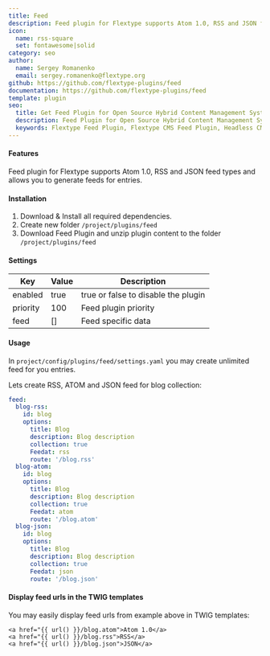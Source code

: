 ```yaml
---
title: Feed
description: Feed plugin for Flextype supports Atom 1.0, RSS and JSON feed types and allows you to generate feeds for entries.
icon:
  name: rss-square
  set: fontawesome|solid
category: seo
author:
  name: Sergey Romanenko
  email: sergey.romanenko@flextype.org
github: https://github.com/flextype-plugins/feed
documentation: https://github.com/flextype-plugins/feed
template: plugin
seo:
  title: Get Feed Plugin for Open Source Hybrid Content Management System
  description: Feed Plugin for Open Source Hybrid Content Management System supports Atom 1.0, RSS and JSON feed types and allows you to generate feeds
  keywords: Flextype Feed Plugin, Flextype CMS Feed Plugin, Headless CMS Feed Plugin, Download Flat File CMS Feed Plugin, Download Flat File Content Management System Feed Plugin, Download PHP CMS Feed Plugin, Feed Plugin, Plugin, Feed, Content, Management, System, PHP, CMS
---
```


#### Features

Feed plugin for Flextype supports Atom 1.0, RSS and JSON feed types and allows you to generate feeds for entries.

#### Installation

1. Download & Install all required dependencies.
2. Create new folder `/project/plugins/feed`
3. Download Feed Plugin and unzip plugin content to the folder `/project/plugins/feed`

#### Settings

| Key      | Value | Description                         |
| -------- | ----- | ----------------------------------- |
| enabled  | true  | true or false to disable the plugin |
| priority | 100   | Feed plugin priority                |
| feed     | []    | Feed specific data                  |

#### Usage

In `project/config/plugins/feed/settings.yaml` you may create unlimited feed for you entries.

Lets create RSS, ATOM and JSON feed for blog collection:

```yaml
feed:
  blog-rss:
    id: blog
    options:
      title: Blog
      description: Blog description
      collection: true
      Feedat: rss
      route: '/blog.rss'
  blog-atom:
    id: blog
    options:
      title: Blog
      description: Blog description
      collection: true
      Feedat: atom
      route: '/blog.atom'
  blog-json:
    id: blog
    options:
      title: Blog
      description: Blog description
      collection: true
      Feedat: json
      route: '/blog.json'
```

#### Display feed urls in the TWIG templates

You may easily display feed urls from example above in TWIG templates:

```twig
<a href="{{ url() }}/blog.atom">Atom 1.0</a>
<a href="{{ url() }}/blog.rss">RSS</a>
<a href="{{ url() }}/blog.json">JSON</a>
```
